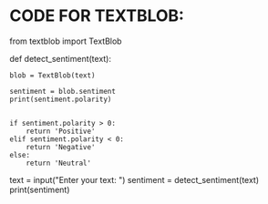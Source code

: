 # CODE FOR TEXTBLOB:
from textblob import TextBlob

def detect_sentiment(text):
   
    blob = TextBlob(text)
    
    sentiment = blob.sentiment
    print(sentiment.polarity)

  
    if sentiment.polarity > 0:
        return 'Positive'
    elif sentiment.polarity < 0:
        return 'Negative'
    else:
        return 'Neutral'


text = input("Enter your text: ")
sentiment = detect_sentiment(text)
print(sentiment)
